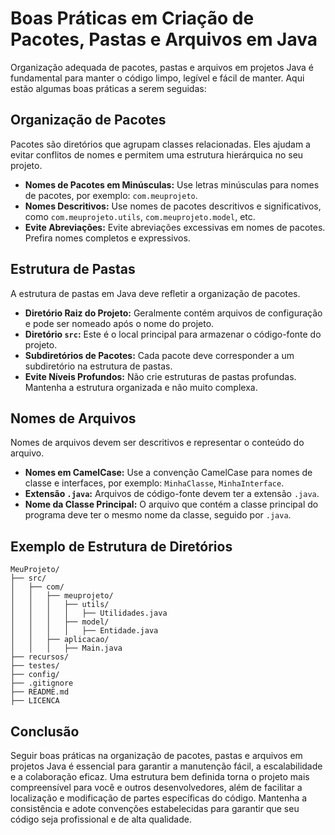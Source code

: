 # Boas Práticas em Criação de Pacotes, Pastas e Arquivos em Java

Organização adequada de pacotes, pastas e arquivos em projetos Java é fundamental para manter o código limpo, legível e fácil de manter. Aqui estão algumas boas práticas a serem seguidas:

## Organização de Pacotes

Pacotes são diretórios que agrupam classes relacionadas. Eles ajudam a evitar conflitos de nomes e permitem uma estrutura hierárquica no seu projeto.

- **Nomes de Pacotes em Minúsculas:** Use letras minúsculas para nomes de pacotes, por exemplo: `com.meuprojeto`.
- **Nomes Descritivos:** Use nomes de pacotes descritivos e significativos, como `com.meuprojeto.utils`, `com.meuprojeto.model`, etc.
- **Evite Abreviações:** Evite abreviações excessivas em nomes de pacotes. Prefira nomes completos e expressivos.

## Estrutura de Pastas

A estrutura de pastas em Java deve refletir a organização de pacotes.

- **Diretório Raiz do Projeto:** Geralmente contém arquivos de configuração e pode ser nomeado após o nome do projeto.
- **Diretório `src`:** Este é o local principal para armazenar o código-fonte do projeto.
- **Subdiretórios de Pacotes:** Cada pacote deve corresponder a um subdiretório na estrutura de pastas.
- **Evite Níveis Profundos:** Não crie estruturas de pastas profundas. Mantenha a estrutura organizada e não muito complexa.

## Nomes de Arquivos

Nomes de arquivos devem ser descritivos e representar o conteúdo do arquivo.

- **Nomes em CamelCase:** Use a convenção CamelCase para nomes de classe e interfaces, por exemplo: `MinhaClasse`, `MinhaInterface`.
- **Extensão `.java`:** Arquivos de código-fonte devem ter a extensão `.java`.
- **Nome da Classe Principal:** O arquivo que contém a classe principal do programa deve ter o mesmo nome da classe, seguido por `.java`.

## Exemplo de Estrutura de Diretórios

```
MeuProjeto/
├── src/
│   ├── com/
│   │   ├── meuprojeto/
│   │   │   ├── utils/
│   │   │   │   ├── Utilidades.java
│   │   │   ├── model/
│   │   │   │   ├── Entidade.java
│   │   ├── aplicacao/
│   │   │   ├── Main.java
├── recursos/
├── testes/
├── config/
├── .gitignore
├── README.md
├── LICENCA
```

## Conclusão

Seguir boas práticas na organização de pacotes, pastas e arquivos em projetos Java é essencial para garantir a manutenção fácil, a escalabilidade e a colaboração eficaz. Uma estrutura bem definida torna o projeto mais compreensível para você e outros desenvolvedores, além de facilitar a localização e modificação de partes específicas do código. Mantenha a consistência e adote convenções estabelecidas para garantir que seu código seja profissional e de alta qualidade.